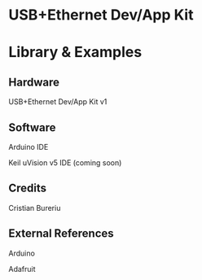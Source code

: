 # USB+Ethernet Dev/App Kit
# Library & Examples

## Hardware

USB+Ethernet Dev/App Kit v1

## Software

Arduino IDE

Keil uVision v5 IDE (coming soon)

## Credits

Cristian Bureriu

## External References

Arduino

Adafruit
